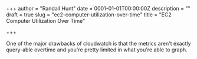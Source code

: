 +++
author = "Randall Hunt"
date = 0001-01-01T00:00:00Z
description = ""
draft = true
slug = "ec2-computer-utilization-over-time"
title = "EC2 Computer Utilization Over Time"

+++

One of the major drawbacks of cloudwatch is that the metrics aren't exactly query-able overtime and you're pretty limited in what you're able to graph.